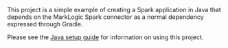 This project is a simple example of creating a Spark application in Java that depends on the MarkLogic Spark 
connector as a normal dependency expressed through Gradle.

Please see the [Java setup guide](https://marklogic.github.io/marklogic-spark-connector/docs/java)
for information on using this project.
